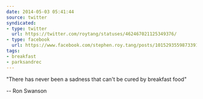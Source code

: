 ```yaml
---
date: 2014-05-03 05:41:44
source: twitter
syndicated:
- type: twitter
  url: https://twitter.com/roytang/statuses/462467021125349376/
- type: facebook
  url: https://www.facebook.com/stephen.roy.tang/posts/10152935598733912
tags:
- breakfast
- parksandrec
---
```


"There has never been a sadness that can't be cured by breakfast food" 

-- Ron Swanson